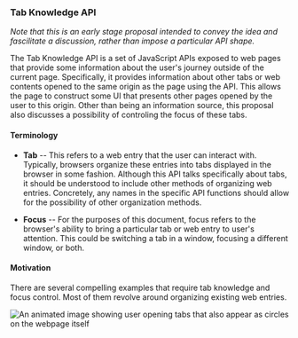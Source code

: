 ### Tab Knowledge API

_Note that this is an early stage proposal intended to convey the idea and
fascilitate a discussion, rather than impose a particular API shape._

The Tab Knowledge API is a set of JavaScript APIs exposed to web pages that
provide some information about the user's journey outside of the current page.
Specifically, it provides information about other tabs or web contents opened to
the same origin as the page using the API. This allows the page to construct
some UI that presents other pages opened by the user to this origin. Other than
being an information source, this proposal also discusses a possibility of
controling the focus of these tabs.

#### Terminology

* **Tab** -- This refers to a web entry that the user can interact with.
  Typically, browsers organize these entries into tabs displayed in the browser
  in some fashion. Although this API talks specifically about tabs, it should be
  understood to include other methods of organizing web entries. Concretely, any
  names in the specific API functions should allow for the possibility of other
  organization methods.

* **Focus** -- For the purposes of this document, focus refers to the browser's
  ability to bring a particular tab or web entry to user's attention. This could
  be switching a tab in a window, focusing a different window, or both.

#### Motivation

There are several compelling examples that require tab knowledge and focus
control. Most of them revolve around organizing existing web entries.

![An animated image showing user opening tabs that also appear as circles on the
webpage itself](/resources/tab-knowledge/gather.gif)
